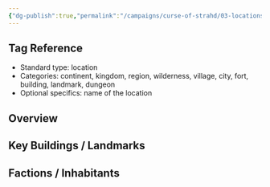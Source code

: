 ```yaml
---
{"dg-publish":true,"permalink":"/campaigns/curse-of-strahd/03-locations/vallaki/wachter-estate/","tags":["location/building/residence","location/city/vallaki"]}
---
```


## Tag Reference
- Standard type: location
- Categories: continent, kingdom, region, wilderness, village, city, fort, building, landmark, dungeon
- Optional specifics: name of the location

## Overview
<!-- Description, notable features, history -->

## Key Buildings / Landmarks
<!-- List of significant structures -->

## Factions / Inhabitants
<!-- Optional list of factions, NPCs, or creatures present -->
